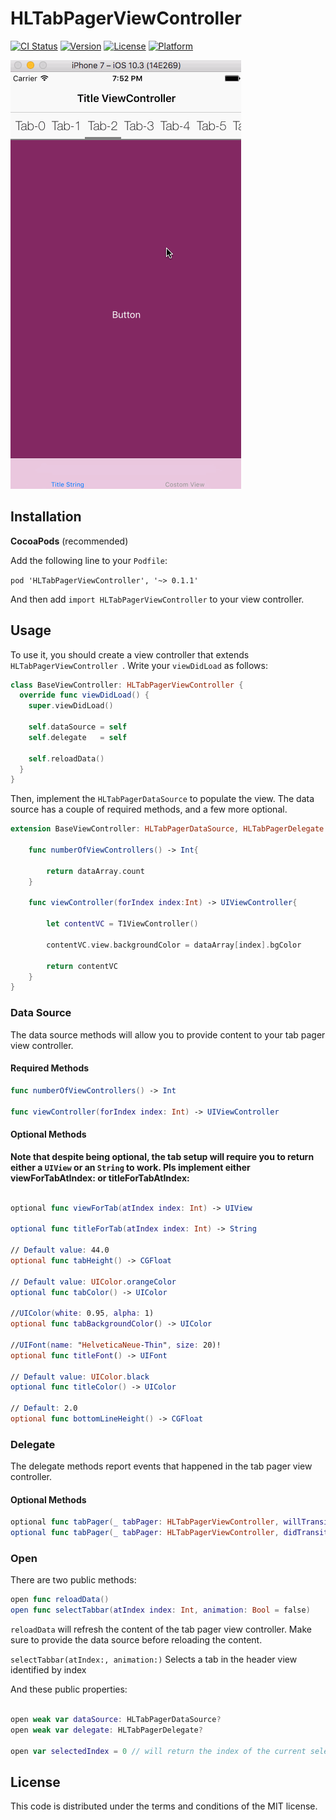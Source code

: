 # HLTabPagerViewController

[![CI Status](http://img.shields.io/travis/PandaApe/HLTabPagerViewController.svg?style=flat)](https://travis-ci.org/PandaApe/HLTabPagerViewController)
[![Version](https://img.shields.io/cocoapods/v/HLTabPagerViewController.svg?style=flat)](http://cocoapods.org/pods/HLTabPagerViewController)
[![License](https://img.shields.io/cocoapods/l/HLTabPagerViewController.svg?style=flat)](http://cocoapods.org/pods/HLTabPagerViewController)
[![Platform](https://img.shields.io/cocoapods/p/HLTabPagerViewController.svg?style=flat)](http://cocoapods.org/pods/HLTabPagerViewController)


<img src="example.gif" alt="Animated gif">


## Installation

**CocoaPods** (recommended)

Add the following line to your `Podfile`:

`pod 'HLTabPagerViewController', '~> 0.1.1'`

And then add `import HLTabPagerViewController` to your view controller.

## Usage

To use it, you should create a view controller that extends `HLTabPagerViewController `. Write your `viewDidLoad` as follows:

```swift
class BaseViewController: HLTabPagerViewController {
  override func viewDidLoad() {
    super.viewDidLoad()

    self.dataSource = self
    self.delegate 	= self

    self.reloadData()   
  }
}
```

Then, implement the `HLTabPagerDataSource` to populate the view.
The data source has a couple of required methods, and a few more optional.

```swift
extension BaseViewController: HLTabPagerDataSource, HLTabPagerDelegate {
    
    func numberOfViewControllers() -> Int{
        
        return dataArray.count
    }
    
    func viewController(forIndex index:Int) -> UIViewController{
        
        let contentVC = T1ViewController()
        
        contentVC.view.backgroundColor = dataArray[index].bgColor
        
        return contentVC
    }
}
```

### Data Source
The data source methods will allow you to provide content to your tab pager view controller.

#### Required Methods
```swift
func numberOfViewControllers() -> Int

func viewController(forIndex index: Int) -> UIViewController

```

#### Optional Methods
**Note that despite being optional, the tab setup will require you to return either a `UIView` or an `String` to work. Pls implement either viewForTabAtIndex: or titleForTabAtIndex:**

```swift

optional func viewForTab(atIndex index: Int) -> UIView

optional func titleForTab(atIndex index: Int) -> String

// Default value: 44.0
optional func tabHeight() -> CGFloat

// Default value: UIColor.orangeColor
optional func tabColor() -> UIColor

//UIColor(white: 0.95, alpha: 1)
optional func tabBackgroundColor() -> UIColor

//UIFont(name: "HelveticaNeue-Thin", size: 20)!
optional func titleFont() -> UIFont

// Default value: UIColor.black
optional func titleColor() -> UIColor

// Default: 2.0
optional func bottomLineHeight() -> CGFloat

```

### Delegate
The delegate methods report events that happened in the tab pager view controller.

#### Optional Methods
```swift
optional func tabPager(_ tabPager: HLTabPagerViewController, willTransitionToTab atIndex: Int)
optional func tabPager(_ tabPager: HLTabPagerViewController, didTransitionToTab atIndex: Int)
```

### Open
There are two public methods:

```swift
open func reloadData()
open func selectTabbar(atIndex index: Int, animation: Bool = false) 
```

`reloadData` will refresh the content of the tab pager view controller. Make sure to provide the data source before reloading the content.

`selectTabbar(atIndex:, animation:)`  Selects a tab in the header view identified by index

And these public properties:

```swift

open weak var dataSource: HLTabPagerDataSource?
open weak var delegate: HLTabPagerDelegate?

open var selectedIndex = 0 // will return the index of the current selected tab.

```

## License

This code is distributed under the terms and conditions of the MIT license.


